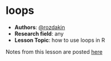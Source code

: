 # loops

 - **Authors**: [@rozdakin](https://github.com/rozdakin)
 - **Research field**: any
 - **Lesson Topic**: how to use loops in R

Notes from this lesson are posted [here](https://github.com/rozdakin/R_loops_demo)
